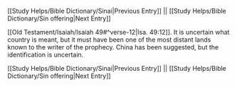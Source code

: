 [[Study Helps/Bible Dictionary/Sinai|Previous Entry]]  ||  [[Study Helps/Bible Dictionary/Sin offering|Next Entry]]

 [[Old Testament/Isaiah/Isaiah 49#^verse-12|Isa. 49:12]]. It is uncertain what country is meant, but it must have been one of the most distant lands known to the writer of the prophecy. China has been suggested, but the identification is uncertain.

[[Study Helps/Bible Dictionary/Sinai|Previous Entry]]  ||  [[Study Helps/Bible Dictionary/Sin offering|Next Entry]]